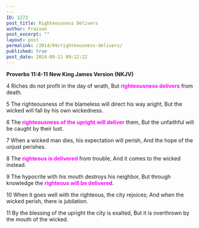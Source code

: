 ```yaml
---
---
ID: 1272
post_title: Righteousness Delivers
author: Praison
post_excerpt: ""
layout: post
permalink: /2014/09/righteousness-delivers/
published: true
post_date: 2014-09-11 09:12:22
---
```

<strong>Proverbs 11:4-11</strong>
<strong>New King James Version (NKJV)</strong>

4 Riches do not profit in the day of wrath,
But <span style="color: #ff00ff;"><strong>righteousness delivers</strong></span> from death.

5 The righteousness of the blameless will direct his way aright,
But the wicked will fall by his own wickedness.

6 The <strong><span style="color: #ff00ff;">righteousness of the upright will deliver</span></strong> them,
But the unfaithful will be caught by their lust.

7 When a wicked man dies, his expectation will perish,
And the hope of the unjust perishes.

8 The <span style="color: #ff00ff;"><strong>righteous is delivered</strong></span> from trouble,
And it comes to the wicked instead.

9 The hypocrite with his mouth destroys his neighbor,
But through knowledge the <span style="color: #ff00ff;"><strong>righteous will be delivered</strong></span>.

10 When it goes well with the righteous, the city rejoices;
And when the wicked perish, there is jubilation.

11 By the blessing of the upright the city is exalted,
But it is overthrown by the mouth of the wicked.